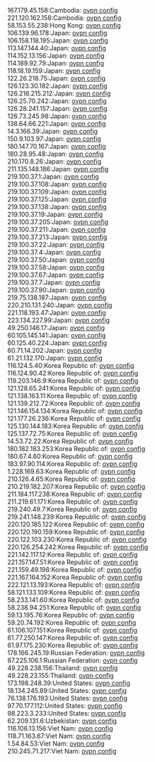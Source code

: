 167.179.45.158:Cambodia: [ovpn config](vpn/167_179_45_158.ovpn)  
221.120.162.158:Cambodia: [ovpn config](vpn/221_120_162_158.ovpn)  
58.153.55.238:Hong Kong: [ovpn config](vpn/58_153_55_238.ovpn)  
106.139.96.178:Japan: [ovpn config](vpn/106_139_96_178.ovpn)  
106.158.118.195:Japan: [ovpn config](vpn/106_158_118_195.ovpn)  
113.147.144.40:Japan: [ovpn config](vpn/113_147_144_40.ovpn)  
114.152.13.156:Japan: [ovpn config](vpn/114_152_13_156.ovpn)  
114.189.92.79:Japan: [ovpn config](vpn/114_189_92_79.ovpn)  
118.18.19.159:Japan: [ovpn config](vpn/118_18_19_159.ovpn)  
122.26.218.75:Japan: [ovpn config](vpn/122_26_218_75.ovpn)  
126.123.30.182:Japan: [ovpn config](vpn/126_123_30_182.ovpn)  
126.216.215.212:Japan: [ovpn config](vpn/126_216_215_212.ovpn)  
126.25.70.242:Japan: [ovpn config](vpn/126_25_70_242.ovpn)  
126.28.241.157:Japan: [ovpn config](vpn/126_28_241_157.ovpn)  
126.73.245.98:Japan: [ovpn config](vpn/126_73_245_98.ovpn)  
138.64.66.221:Japan: [ovpn config](vpn/138_64_66_221.ovpn)  
14.3.166.39:Japan: [ovpn config](vpn/14_3_166_39.ovpn)  
150.9.103.97:Japan: [ovpn config](vpn/150_9_103_97.ovpn)  
180.147.70.167:Japan: [ovpn config](vpn/180_147_70_167.ovpn)  
180.28.95.48:Japan: [ovpn config](vpn/180_28_95_48.ovpn)  
210.170.8.26:Japan: [ovpn config](vpn/210_170_8_26.ovpn)  
211.135.148.186:Japan: [ovpn config](vpn/211_135_148_186.ovpn)  
219.100.37.1:Japan: [ovpn config](vpn/219_100_37_1.ovpn)  
219.100.37.108:Japan: [ovpn config](vpn/219_100_37_108.ovpn)  
219.100.37.109:Japan: [ovpn config](vpn/219_100_37_109.ovpn)  
219.100.37.125:Japan: [ovpn config](vpn/219_100_37_125.ovpn)  
219.100.37.138:Japan: [ovpn config](vpn/219_100_37_138.ovpn)  
219.100.37.19:Japan: [ovpn config](vpn/219_100_37_19.ovpn)  
219.100.37.205:Japan: [ovpn config](vpn/219_100_37_205.ovpn)  
219.100.37.211:Japan: [ovpn config](vpn/219_100_37_211.ovpn)  
219.100.37.213:Japan: [ovpn config](vpn/219_100_37_213.ovpn)  
219.100.37.22:Japan: [ovpn config](vpn/219_100_37_22.ovpn)  
219.100.37.4:Japan: [ovpn config](vpn/219_100_37_4.ovpn)  
219.100.37.50:Japan: [ovpn config](vpn/219_100_37_50.ovpn)  
219.100.37.58:Japan: [ovpn config](vpn/219_100_37_58.ovpn)  
219.100.37.67:Japan: [ovpn config](vpn/219_100_37_67.ovpn)  
219.100.37.7:Japan: [ovpn config](vpn/219_100_37_7.ovpn)  
219.100.37.90:Japan: [ovpn config](vpn/219_100_37_90.ovpn)  
219.75.138.187:Japan: [ovpn config](vpn/219_75_138_187.ovpn)  
220.210.131.240:Japan: [ovpn config](vpn/220_210_131_240.ovpn)  
221.118.193.47:Japan: [ovpn config](vpn/221_118_193_47.ovpn)  
223.134.227.99:Japan: [ovpn config](vpn/223_134_227_99.ovpn)  
49.250.146.17:Japan: [ovpn config](vpn/49_250_146_17.ovpn)  
60.105.145.141:Japan: [ovpn config](vpn/60_105_145_141.ovpn)  
60.125.40.224:Japan: [ovpn config](vpn/60_125_40_224.ovpn)  
60.71.14.202:Japan: [ovpn config](vpn/60_71_14_202.ovpn)  
61.21.132.170:Japan: [ovpn config](vpn/61_21_132_170.ovpn)  
116.124.5.40:Korea Republic of: [ovpn config](vpn/116_124_5_40.ovpn)  
116.124.90.42:Korea Republic of: [ovpn config](vpn/116_124_90_42.ovpn)  
119.203.146.9:Korea Republic of: [ovpn config](vpn/119_203_146_9.ovpn)  
121.128.65.241:Korea Republic of: [ovpn config](vpn/121_128_65_241.ovpn)  
121.138.163.11:Korea Republic of: [ovpn config](vpn/121_138_163_11.ovpn)  
121.139.212.72:Korea Republic of: [ovpn config](vpn/121_139_212_72.ovpn)  
121.146.154.134:Korea Republic of: [ovpn config](vpn/121_146_154_134.ovpn)  
121.177.26.236:Korea Republic of: [ovpn config](vpn/121_177_26_236.ovpn)  
125.130.144.183:Korea Republic of: [ovpn config](vpn/125_130_144_183.ovpn)  
125.137.72.75:Korea Republic of: [ovpn config](vpn/125_137_72_75.ovpn)  
14.53.72.22:Korea Republic of: [ovpn config](vpn/14_53_72_22.ovpn)  
180.182.183.253:Korea Republic of: [ovpn config](vpn/180_182_183_253.ovpn)  
180.67.4.60:Korea Republic of: [ovpn config](vpn/180_67_4_60.ovpn)  
183.97.90.114:Korea Republic of: [ovpn config](vpn/183_97_90_114.ovpn)  
1.228.169.63:Korea Republic of: [ovpn config](vpn/1_228_169_63.ovpn)  
210.126.4.65:Korea Republic of: [ovpn config](vpn/210_126_4_65.ovpn)  
210.219.182.207:Korea Republic of: [ovpn config](vpn/210_219_182_207.ovpn)  
211.184.117.238:Korea Republic of: [ovpn config](vpn/211_184_117_238.ovpn)  
211.219.61.171:Korea Republic of: [ovpn config](vpn/211_219_61_171.ovpn)  
219.240.49.7:Korea Republic of: [ovpn config](vpn/219_240_49_7.ovpn)  
219.241.148.239:Korea Republic of: [ovpn config](vpn/219_241_148_239.ovpn)  
220.120.185.122:Korea Republic of: [ovpn config](vpn/220_120_185_122.ovpn)  
220.120.190.159:Korea Republic of: [ovpn config](vpn/220_120_190_159.ovpn)  
220.122.103.230:Korea Republic of: [ovpn config](vpn/220_122_103_230.ovpn)  
220.126.254.242:Korea Republic of: [ovpn config](vpn/220_126_254_242.ovpn)  
221.142.117.12:Korea Republic of: [ovpn config](vpn/221_142_117_12.ovpn)  
221.157.147.51:Korea Republic of: [ovpn config](vpn/221_157_147_51.ovpn)  
221.159.49.198:Korea Republic of: [ovpn config](vpn/221_159_49_198.ovpn)  
221.167.164.152:Korea Republic of: [ovpn config](vpn/221_167_164_152.ovpn)  
222.121.13.193:Korea Republic of: [ovpn config](vpn/222_121_13_193.ovpn)  
58.121.133.109:Korea Republic of: [ovpn config](vpn/58_121_133_109.ovpn)  
58.233.141.60:Korea Republic of: [ovpn config](vpn/58_233_141_60.ovpn)  
58.238.94.251:Korea Republic of: [ovpn config](vpn/58_238_94_251.ovpn)  
59.13.195.76:Korea Republic of: [ovpn config](vpn/59_13_195_76.ovpn)  
59.20.74.192:Korea Republic of: [ovpn config](vpn/59_20_74_192.ovpn)  
61.106.107.151:Korea Republic of: [ovpn config](vpn/61_106_107_151.ovpn)  
61.77.250.147:Korea Republic of: [ovpn config](vpn/61_77_250_147.ovpn)  
61.97.175.230:Korea Republic of: [ovpn config](vpn/61_97_175_230.ovpn)  
178.166.245.19:Russian Federation: [ovpn config](vpn/178_166_245_19.ovpn)  
87.225.106.1:Russian Federation: [ovpn config](vpn/87_225_106_1.ovpn)  
49.228.238.156:Thailand: [ovpn config](vpn/49_228_238_156.ovpn)  
49.228.23.155:Thailand: [ovpn config](vpn/49_228_23_155.ovpn)  
173.198.248.39:United States: [ovpn config](vpn/173_198_248_39.ovpn)  
18.134.245.89:United States: [ovpn config](vpn/18_134_245_89.ovpn)  
76.138.176.193:United States: [ovpn config](vpn/76_138_176_193.ovpn)  
97.70.177.112:United States: [ovpn config](vpn/97_70_177_112.ovpn)  
98.223.3.233:United States: [ovpn config](vpn/98_223_3_233.ovpn)  
62.209.131.6:Uzbekistan: [ovpn config](vpn/62_209_131_6.ovpn)  
116.106.13.156:Viet Nam: [ovpn config](vpn/116_106_13_156.ovpn)  
118.71.163.67:Viet Nam: [ovpn config](vpn/118_71_163_67.ovpn)  
1.54.84.53:Viet Nam: [ovpn config](vpn/1_54_84_53.ovpn)  
210.245.71.217:Viet Nam: [ovpn config](vpn/210_245_71_217.ovpn)  
